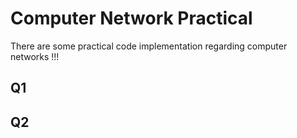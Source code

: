 # Computer Network Practical

There are some practical code implementation regarding computer networks !!!

## Q1

## Q2
